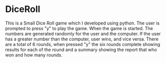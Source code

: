 # DiceRoll
This is a Small Dice Roll game which I developed using python. 
The user is prompted to press "y" to play the game. 
When the game is started. The numbers are generated randomly for the user and the computer. If the user has a greater number than the computer, user wins, and vice versa.
There are a total of 6 rounds, when pressed "y" the six rounds complete showing results for each of the round and a summary showing the report that who won and how many rounds.
